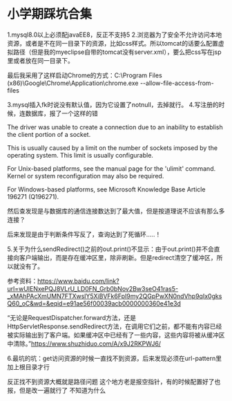 # 小学期踩坑合集

1.mysql8.0以上必须配javaEE8，反正不支持5
2.浏览器为了安全不允许访问本地资源，或者是不在同一目录下的资源，比如css样式。所以tomcat的话要么配置虚拟路径（但是我的myeclipse自带的tomcat没有server.xml），要么把css写在jsp里或者放在同一目录下。

最后我采用了这样启动Chrome的方式：C:\Program Files (x86)\Google\Chrome\Application\chrome.exe --allow-file-access-from-files

3.mysql插入fk时说没有默认值，因为它设置了notnull，去掉就行。
4.写注册的时候，连数据库，报了一个这样的错

The driver was unable to create a connection due to an inability to establish the client portion of a socket.

This is usually caused by a limit on the number of sockets imposed by the operating system. This limit is usually configurable.

For Unix-based platforms, see the manual page for the 'ulimit' command. Kernel or system reconfiguration may also be required.

For Windows-based platforms, see Microsoft Knowledge Base Article 196271 (Q196271).

然后查发现是与数据库的通信连接数达到了最大值，但是按道理说不应该有那么多连接？

后来发现是由于判断条件写反了，查询达到了死循环.....！

5.关于为什么sendRedirect()之前的out.print()不显示：由于out.print()并不会直接向客户端输出，而是存在缓冲区里，除非刷新。但是redirect清空了缓冲区，所以就没有了。

参考资料：https://www.baidu.com/link?url=wUIENxePQJ8VLrU_LD0FN_Grb0bNov2Bw3seO41ras5-_xMAhPAcXmUMN7FTXwslY5XiBVFk6FpI9my2QGpPwXN0ndVhp9qIx0gksQ60_oC&wd=&eqid=e91ae56f00039acb0000000360e41e3d

“无论是RequestDispatcher.forward方法，还是HttpServletResponse.sendRedirect方法，在调用它们之前，都不能有内容已经被实际输出到了客户端。如果缓冲区中已经有了一些内容，这些内容将被从缓冲区中清除。”https://www.shuzhiduo.com/A/x9J2RKPWJ6/

6.最坑的坑：get访问资源的时候一直找不到资源，后来发现必须在url-pattern里加上根目录才行

反正找不到资源大概就是路径问题 这个地方老是报空指针，有的时候配置好了也报，但是改一遍就行了 不知道为什么
